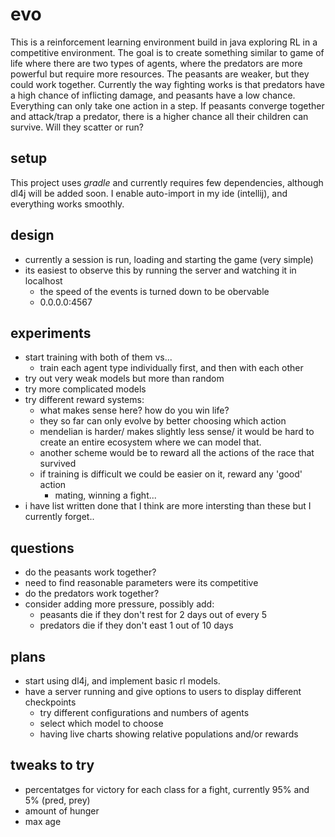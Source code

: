 # evo

This is a reinforcement learning environment build in java exploring RL in a
competitive environment. The goal is to create something similar to game of life
where there are two types of agents, where the predators are more powerful but
require more resources. The peasants are weaker, but they could work together.
Currently the way fighting works is that predators have a high chance of inflicting
damage, and peasants have a low chance. Everything can only take one action in a
step. If peasants converge together and attack/trap a predator, there is a higher
chance all their children can survive. Will they scatter or run?

## setup

This project uses *gradle* and currently requires few dependencies, although dl4j
will be added soon. I enable auto-import in my ide (intellij), and everything
works smoothly. 

## design

* currently a session is run, loading and starting the game (very simple)
* its easiest to observe this by running the server and watching it in localhost
    * the speed of the events is turned down to be obervable
    * 0.0.0.0:4567

## experiments

* start training with both of them vs...
    * train each agent type individually first, and then with each other
* try out very weak models but more than random
* try more complicated models
* try different reward systems:
    * what makes sense here? how do you win life?
    * they so far can only evolve by better choosing which action
    * mendelian is harder/ makes slightly less sense/ it would be hard
    to create an entire ecosystem where we can model that.
    * another scheme would be to reward all the actions of the race that survived
    * if training is difficult we could be easier on it, reward any 'good' action
        * mating, winning a fight...
* i have list written done that I think are more intersting than these but I currently forget..

## questions

* do the peasants work together?
* need to find reasonable parameters were its competitive
* do the predators work together? 
* consider adding more pressure, possibly add:
    * peasants die if they don't rest for 2 days out of every 5
    * predators die if they don't east 1 out of 10 days

## plans

* start using dl4j, and implement basic rl models.
* have a server running and give options to users to display different checkpoints
    * try different configurations and numbers of agents
    * select which model to choose
    * having live charts showing relative populations and/or rewards

## tweaks to try

* percentatges for victory for each class for a fight, currently 95% and 5% (pred, prey)
* amount of hunger
* max age

